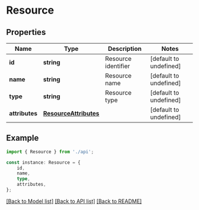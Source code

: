 # Resource


## Properties

Name | Type | Description | Notes
------------ | ------------- | ------------- | -------------
**id** | **string** | Resource identifier | [default to undefined]
**name** | **string** | Resource name | [default to undefined]
**type** | **string** | Resource type | [default to undefined]
**attributes** | [**ResourceAttributes**](ResourceAttributes.md) |  | [default to undefined]

## Example

```typescript
import { Resource } from './api';

const instance: Resource = {
    id,
    name,
    type,
    attributes,
};
```

[[Back to Model list]](../README.md#documentation-for-models) [[Back to API list]](../README.md#documentation-for-api-endpoints) [[Back to README]](../README.md)
